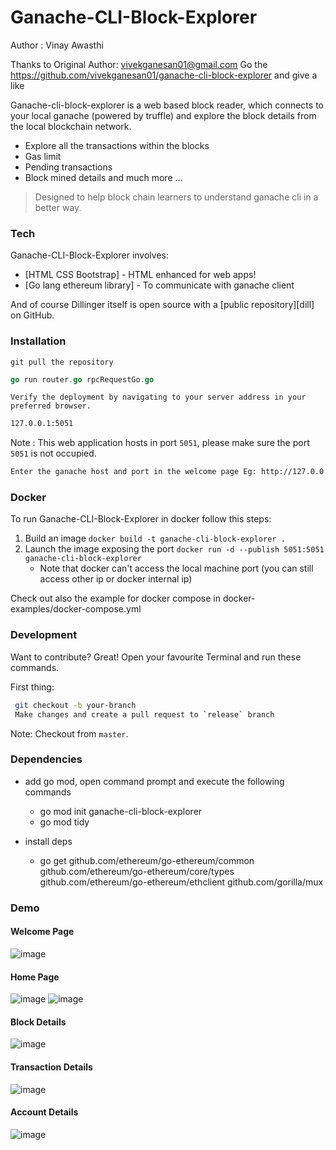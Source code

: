 # Ganache-CLI-Block-Explorer
Author : Vinay Awasthi

Thanks to Original Author: vivekganesan01@gmail.com
Go the https://github.com/vivekganesan01/ganache-cli-block-explorer and give a like

Ganache-cli-block-explorer is a web based block reader, which connects to your local ganache (powered by truffle) and explore the block details from the local blockchain network.

  - Explore all the transactions within the blocks
  - Gas limit
  - Pending transactions
  - Block mined details and much more ...


> Designed to help block chain learners to
> understand ganache cli in a better way.


### Tech

Ganache-CLI-Block-Explorer involves:

* [HTML CSS Bootstrap] - HTML enhanced for web apps!
* [Go lang ethereum library] - To communicate with ganache client

And of course Dillinger itself is open source with a [public repository][dill]
 on GitHub.

### Installation

`git pull the repository`

```go
go run router.go rpcRequestGo.go
```
`Verify the deployment by navigating to your server address in your preferred browser.`

```sh
127.0.0.1:5051
```
Note : This web application hosts in port `5051`, please make sure the port `5051` is not occupied.

```sh
Enter the ganache host and port in the welcome page Eg: http://127.0.0.1:8545, Good to Go.. Enjoy !
```

### Docker
To run Ganache-CLI-Block-Explorer in docker follow this steps:
1. Build an image `docker build -t ganache-cli-block-explorer .`
2. Launch the image exposing the port `docker run -d --publish 5051:5051 ganache-cli-block-explorer`
	- Note that docker can't access the local machine port (you can still access other ip or docker internal ip)

Check out also the example for docker compose in docker-examples/docker-compose.yml


### Development

Want to contribute? Great!
Open your favourite Terminal and run these commands.

First thing:
```sh
 git checkout -b your-branch
 Make changes and create a pull request to `release` branch
```
Note: Checkout from `master`.

### Dependencies
- add go mod, open command prompt and execute the following commands
  * go mod init ganache-cli-block-explorer
  * go mod tidy

- install deps
  * go get github.com/ethereum/go-ethereum/common github.com/ethereum/go-ethereum/core/types github.com/ethereum/go-ethereum/ethclient github.com/gorilla/mux


### Demo

#### Welcome Page

![image](https://user-images.githubusercontent.com/15568499/175276001-023de8a8-fb67-4b26-b058-712119b89a7f.png)

#### Home Page

![image](https://user-images.githubusercontent.com/15568499/175277496-37625532-0c02-4e93-b79c-2677d2fa7d30.png)
![image](https://user-images.githubusercontent.com/15568499/175277614-f19ce8d2-53bc-456c-bf3c-022469b5c137.png)

#### Block Details
![image](https://user-images.githubusercontent.com/15568499/175278638-dd8c5dad-80a9-4653-9c18-94d96de97355.png)


#### Transaction Details
![image](https://user-images.githubusercontent.com/15568499/175278787-5d4e4c6d-da44-480a-98d2-fe0dde236766.png)

#### Account Details
![image](https://user-images.githubusercontent.com/15568499/175279062-a7a2cdc6-2971-4799-99c5-3745a7c8d17a.png)

